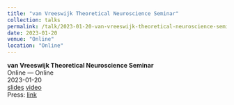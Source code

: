 ```yaml
---
title: "van Vreeswijk Theoretical Neuroscience Seminar"
collection: talks
permalink: /talk/2023-01-20-van-vreeswijk-theoretical-neuroscience-seminar
date: 2023-01-20
venue: "Online"
location: "Online"
---
```


**van Vreeswijk Theoretical Neuroscience Seminar**  
Online — Online  
2023-01-20  
[slides]() [video]()  
Press: [link]()  
